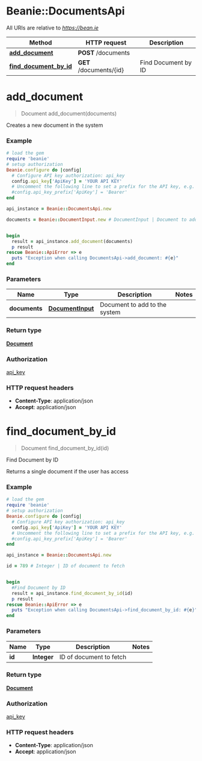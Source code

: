 # Beanie::DocumentsApi

All URIs are relative to *https://bean.ie*

Method | HTTP request | Description
------------- | ------------- | -------------
[**add_document**](DocumentsApi.md#add_document) | **POST** /documents | 
[**find_document_by_id**](DocumentsApi.md#find_document_by_id) | **GET** /documents/{id} | Find Document by ID


# **add_document**
> Document add_document(documents)



Creates a new document in the system

### Example
```ruby
# load the gem
require 'beanie'
# setup authorization
Beanie.configure do |config|
  # Configure API key authorization: api_key
  config.api_key['ApiKey'] = 'YOUR API KEY'
  # Uncomment the following line to set a prefix for the API key, e.g. 'Bearer' (defaults to nil)
  #config.api_key_prefix['ApiKey'] = 'Bearer'
end

api_instance = Beanie::DocumentsApi.new

documents = Beanie::DocumentInput.new # DocumentInput | Document to add to the system


begin
  result = api_instance.add_document(documents)
  p result
rescue Beanie::ApiError => e
  puts "Exception when calling DocumentsApi->add_document: #{e}"
end
```

### Parameters

Name | Type | Description  | Notes
------------- | ------------- | ------------- | -------------
 **documents** | [**DocumentInput**](DocumentInput.md)| Document to add to the system | 

### Return type

[**Document**](Document.md)

### Authorization

[api_key](../README.md#api_key)

### HTTP request headers

 - **Content-Type**: application/json
 - **Accept**: application/json



# **find_document_by_id**
> Document find_document_by_id(id)

Find Document by ID

Returns a single document if the user has access

### Example
```ruby
# load the gem
require 'beanie'
# setup authorization
Beanie.configure do |config|
  # Configure API key authorization: api_key
  config.api_key['ApiKey'] = 'YOUR API KEY'
  # Uncomment the following line to set a prefix for the API key, e.g. 'Bearer' (defaults to nil)
  #config.api_key_prefix['ApiKey'] = 'Bearer'
end

api_instance = Beanie::DocumentsApi.new

id = 789 # Integer | ID of document to fetch


begin
  #Find Document by ID
  result = api_instance.find_document_by_id(id)
  p result
rescue Beanie::ApiError => e
  puts "Exception when calling DocumentsApi->find_document_by_id: #{e}"
end
```

### Parameters

Name | Type | Description  | Notes
------------- | ------------- | ------------- | -------------
 **id** | **Integer**| ID of document to fetch | 

### Return type

[**Document**](Document.md)

### Authorization

[api_key](../README.md#api_key)

### HTTP request headers

 - **Content-Type**: application/json
 - **Accept**: application/json



